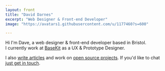 ```yaml
---
layout: front
title: "David Darnes"
excerpt: "Web Designer & Front-end Developer"
image: "https://avatars1.githubusercontent.com/u/1177460?s=600"

---
```


Hi I'm Dave, a web designer & front-end developer based in Bristol.  
I currently work at [BaseKit](http://basekit.com) as a UX & Prototype Designer.

I also [write articles](https://david.darn.es/) and work on [open source projects](https://daviddarnes.github.io/). If you'd like to chat [just get in touch](http://enable-javascript.com/ "my email").
